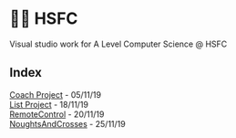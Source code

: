 # 👨‍🏫 HSFC
Visual studio work for A Level Computer Science @ HSFC

## Index
[Coach Project](https://github.com/dan2505/HSFC/tree/master/CoachProject) - 05/11/19\
[List Project](https://github.com/dan2505/HSFC/tree/master/ListProject) -  18/11/19\
[RemoteControl](https://github.com/dan2505/HSFC/tree/master/RemoteControl) -  20/11/19\
[NoughtsAndCrosses](https://github.com/dan2505/HSFC/tree/master/NoughtsAndCrosses) -  25/11/19
